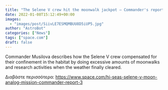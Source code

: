 ```yaml
---
title: "The Selene V crew hit the moonwalk jackpot — Commander's report: lunar day 10"
date: 2022-01-08T15:12:49+00:00
images:
  - "images/post/SiivLE7ESMQMBUU8D5iUP5.jpg"
author: "AstroBot"
categories: ["News"]
tags: ["space.com"]
draft: false
---
```


Commander Musilova describes how the Selene V crew compensated for their confinement in the habitat by doing excessive amounts of moonwalks and research activities when the weather finally cleared. 

Διαβάστε περισσότερα: https://www.space.com/hi-seas-selene-v-moon-analog-mission-commander-report-3
